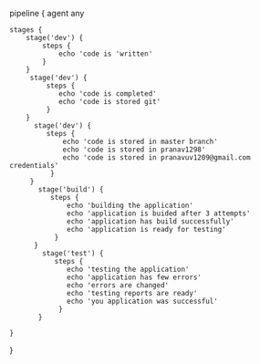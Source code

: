 pipeline {
    agent any

    stages {
        stage('dev') {
            steps {
                echo 'code is 'written'
            }
        }
         stage('dev') {
             steps {
                echo 'code is completed'
                echo 'code is stored git'
             }
        }
          stage('dev') {
             steps {
                 echo 'code is stored in master branch'
                 echo 'code is stored in pranav1298'
                 echo 'code is stored in pranavuv1209@gmail.com credentials'
              }
         }
           stage('build') {
              steps {
                  echo 'building the application'
                  echo 'application is buided after 3 attempts'
                  echo 'application has build successfully'
                  echo 'application is ready for testing'
               }
          }
            stage('test') {
               steps {
                  echo 'testing the application'
                  echo 'application has few errors'
                  echo 'errors are changed'
                  echo 'testing reports are ready'
                  echo 'you application was successful'
                }
           }
             
    }
}
